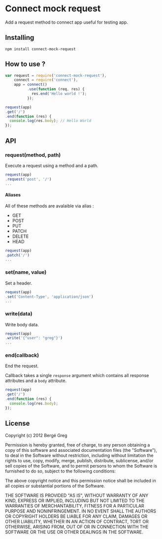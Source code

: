 # Connect mock request

Add a request method to connect app useful for testing app.

## Installing

````
npm install connect-mock-request
````

## How to use ?

````javascript
var request = require('connect-mock-request'),
    connect = require('connect'),
    app = connect()
          .use(function (req, res) {
            res.end('Hello world !');
          });

request(app)
.get('/')
.end(function (res) {
  console.log(res.body); // Hello World
});
````

## API

### request(method, path)

Execute a request using a method and a path.

````javascript
request(app)
.request('post', '/')
...
````

#### Aliases

All of these methods are avalaible via alias :

* GET
* POST
* PUT
* PATCH
* DELETE
* HEAD

````javascript
request(app)
.patch('/')
...
````

### set(name, value)

Set a header.

````javascript
request(app)
.set('Content-Type', 'application/json')
...
````

### write(data)

Write body data.

````javascript
request(app)
.write('{"user": "greg"}')
...
````

### end(callback)

End the request.

Callback takes a single `response` argument which contains all response attributes and a `body` attribute.

````javascript
request(app)
.get('/')
.end(function (res) {
  console.log(res.body);
});
````

## License

Copyright (c) 2012 Bergé Greg

Permission is hereby granted, free of charge, to any person obtaining a copy of this software and associated documentation files (the "Software"), to deal in the Software without restriction, including without limitation the rights to use, copy, modify, merge, publish, distribute, sublicense, and/or sell copies of the Software, and to permit persons to whom the Software is furnished to do so, subject to the following conditions:

The above copyright notice and this permission notice shall be included in all copies or substantial portions of the Software.

THE SOFTWARE IS PROVIDED "AS IS", WITHOUT WARRANTY OF ANY KIND, EXPRESS OR IMPLIED, INCLUDING BUT NOT LIMITED TO THE WARRANTIES OF MERCHANTABILITY, FITNESS FOR A PARTICULAR PURPOSE AND NONINFRINGEMENT. IN NO EVENT SHALL THE AUTHORS OR COPYRIGHT HOLDERS BE LIABLE FOR ANY CLAIM, DAMAGES OR OTHER LIABILITY, WHETHER IN AN ACTION OF CONTRACT, TORT OR OTHERWISE, ARISING FROM, OUT OF OR IN CONNECTION WITH THE SOFTWARE OR THE USE OR OTHER DEALINGS IN THE SOFTWARE.
